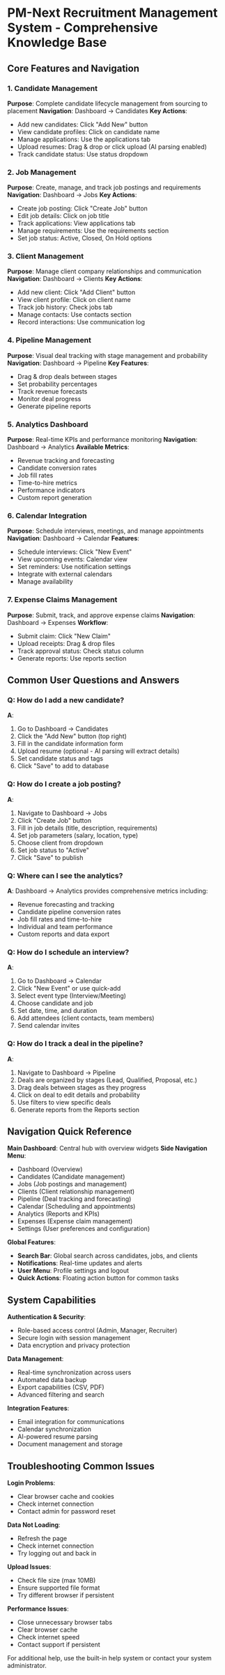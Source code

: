 # PM-Next Recruitment Management System - Comprehensive Knowledge Base

## Core Features and Navigation

### 1. Candidate Management
**Purpose**: Complete candidate lifecycle management from sourcing to placement
**Navigation**: Dashboard → Candidates
**Key Actions**:
- Add new candidates: Click "Add New" button
- View candidate profiles: Click on candidate name
- Manage applications: Use the applications tab
- Upload resumes: Drag & drop or click upload (AI parsing enabled)
- Track candidate status: Use status dropdown

### 2. Job Management
**Purpose**: Create, manage, and track job postings and requirements
**Navigation**: Dashboard → Jobs
**Key Actions**:
- Create job posting: Click "Create Job" button
- Edit job details: Click on job title
- Track applications: View applications tab
- Manage requirements: Use the requirements section
- Set job status: Active, Closed, On Hold options

### 3. Client Management
**Purpose**: Manage client company relationships and communication
**Navigation**: Dashboard → Clients
**Key Actions**:
- Add new client: Click "Add Client" button
- View client profile: Click on client name
- Track job history: Check jobs tab
- Manage contacts: Use contacts section
- Record interactions: Use communication log

### 4. Pipeline Management
**Purpose**: Visual deal tracking with stage management and probability
**Navigation**: Dashboard → Pipeline
**Key Features**:
- Drag & drop deals between stages
- Set probability percentages
- Track revenue forecasts
- Monitor deal progress
- Generate pipeline reports

### 5. Analytics Dashboard
**Purpose**: Real-time KPIs and performance monitoring
**Navigation**: Dashboard → Analytics
**Available Metrics**:
- Revenue tracking and forecasting
- Candidate conversion rates
- Job fill rates
- Time-to-hire metrics
- Performance indicators
- Custom report generation

### 6. Calendar Integration
**Purpose**: Schedule interviews, meetings, and manage appointments
**Navigation**: Dashboard → Calendar
**Features**:
- Schedule interviews: Click "New Event"
- View upcoming events: Calendar view
- Set reminders: Use notification settings
- Integrate with external calendars
- Manage availability

### 7. Expense Claims Management
**Purpose**: Submit, track, and approve expense claims
**Navigation**: Dashboard → Expenses
**Workflow**:
- Submit claim: Click "New Claim"
- Upload receipts: Drag & drop files
- Track approval status: Check status column
- Generate reports: Use reports section

## Common User Questions and Answers

### Q: How do I add a new candidate?
**A**: 
1. Go to Dashboard → Candidates
2. Click the "Add New" button (top right)
3. Fill in the candidate information form
4. Upload resume (optional - AI parsing will extract details)
5. Set candidate status and tags
6. Click "Save" to add to database

### Q: How do I create a job posting?
**A**:
1. Navigate to Dashboard → Jobs
2. Click "Create Job" button
3. Fill in job details (title, description, requirements)
4. Set job parameters (salary, location, type)
5. Choose client from dropdown
6. Set job status to "Active"
7. Click "Save" to publish


### Q: Where can I see the analytics?
**A**:
Dashboard → Analytics provides comprehensive metrics including:
- Revenue forecasting and tracking
- Candidate pipeline conversion rates
- Job fill rates and time-to-hire
- Individual and team performance
- Custom reports and data export

### Q: How do I schedule an interview?
**A**:
1. Go to Dashboard → Calendar
2. Click "New Event" or use quick-add
3. Select event type (Interview/Meeting)
4. Choose candidate and job
5. Set date, time, and duration
6. Add attendees (client contacts, team members)
7. Send calendar invites

### Q: How do I track a deal in the pipeline?
**A**:
1. Navigate to Dashboard → Pipeline
2. Deals are organized by stages (Lead, Qualified, Proposal, etc.)
3. Drag deals between stages as they progress
4. Click on deal to edit details and probability
5. Use filters to view specific deals
6. Generate reports from the Reports section

## Navigation Quick Reference

**Main Dashboard**: Central hub with overview widgets
**Side Navigation Menu**: 
- Dashboard (Overview)
- Candidates (Candidate management)
- Jobs (Job postings and management)
- Clients (Client relationship management)
- Pipeline (Deal tracking and forecasting)
- Calendar (Scheduling and appointments)
- Analytics (Reports and KPIs)
- Expenses (Expense claim management)
- Settings (User preferences and configuration)

**Global Features**:
- **Search Bar**: Global search across candidates, jobs, and clients
- **Notifications**: Real-time updates and alerts
- **User Menu**: Profile settings and logout
- **Quick Actions**: Floating action button for common tasks

## System Capabilities

**Authentication & Security**:
- Role-based access control (Admin, Manager, Recruiter)
- Secure login with session management
- Data encryption and privacy protection

**Data Management**:
- Real-time synchronization across users
- Automated data backup
- Export capabilities (CSV, PDF)
- Advanced filtering and search

**Integration Features**:
- Email integration for communications
- Calendar synchronization
- AI-powered resume parsing
- Document management and storage

## Troubleshooting Common Issues

**Login Problems**:
- Clear browser cache and cookies
- Check internet connection
- Contact admin for password reset

**Data Not Loading**:
- Refresh the page
- Check internet connection
- Try logging out and back in

**Upload Issues**:
- Check file size (max 10MB)
- Ensure supported file format
- Try different browser if persistent

**Performance Issues**:
- Close unnecessary browser tabs
- Clear browser cache
- Check internet speed
- Contact support if persistent

For additional help, use the built-in help system or contact your system administrator.
